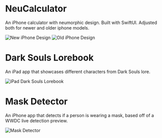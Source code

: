 <h1>NeuCalculator</h1>

An iPhone calculator with neumorphic design. Built with SwiftUI.
Adjusted both for newer and older iphone models.

![New iPhone Design](https://imgur.com/download/raOvlp4)
![Old iPhone Design](https://imgur.com/download/IstEwfw)

<h1>Dark Souls Lorebook</h1>
  
 An iPad app that showcases different characters from Dark Souls lore.

![iPad Dark Souls Lorebook](https://github.com/vtech6/iOS-Portfolio/blob/master/DSWorld.gif?raw=true)

<h1>Mask Detector</h1>

 An iPhone app that detects if a person is wearing a mask, based off of a WWDC live detection preview.
 
 ![Mask Detector](https://github.com/vtech6/iOS-Portfolio/blob/master/MaskDetector.gif?raw=true)

